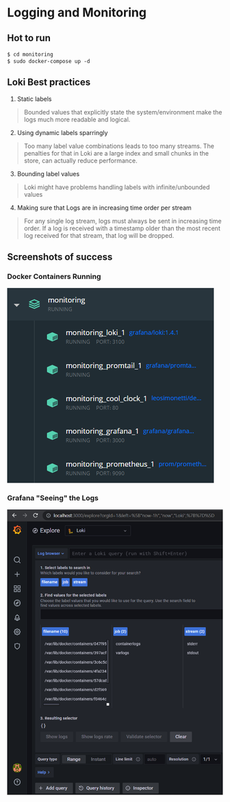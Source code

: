 # Logging and Monitoring

## Hot to run

```shell
$ cd monitoring
$ sudo docker-compose up -d
```

## Loki Best practices

1. Static labels

> Bounded values that explicitly state the system/environment
> make the logs much more readable and logical.

2. Using dynamic labels sparringly
> Too many label value combinations leads to too many streams.
> The penalties for that in Loki are a large index and small chunks in the store, can actually reduce performance.

3. Bounding label values
> Loki might have problems handling labels with infinite/unbounded values

4. Making sure that Logs are in increasing time order per stream
> For any single log stream, logs must always be sent in increasing time order.
> If a log is received with a timestamp older than the most recent log received for that stream, that log will be dropped.

## Screenshots of success

### Docker Containers Running
![image](./monitoring/screenshots/Docker.png)

### Grafana "Seeing" the Logs

![image](./monitoring/screenshots/Grafana.png)
